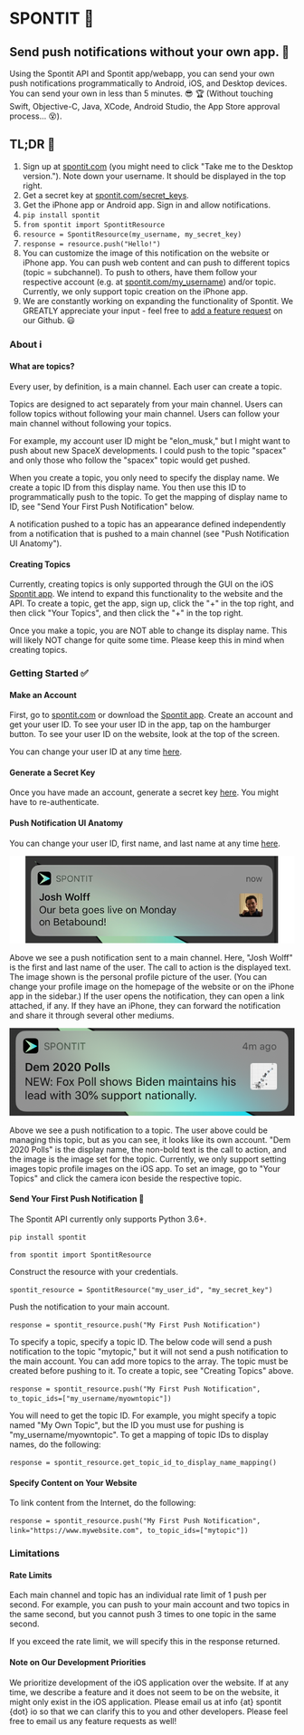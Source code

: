 # SPONTIT :vibration_mode:
## Send push notifications without your own app. :punch:
Using the Spontit API and Spontit app/webapp, you can send your own push notifications programmatically to Android, iOS, and Desktop devices. You can send your own in less than 5 minutes. :sunglasses: :trophy: (Without touching Swift, Objective-C, Java, XCode, Android Studio, the App Store approval process... :dizzy_face:).


## TL;DR :running:

1) Sign up at <a href="https://www.spontit.com" target="_blank">spontit.com</a> (you might need to click "Take me to the Desktop version."). Note down your username. It should be displayed in the top right.
2) Get a secret key at <a href="https://www.spontit.com/secret_keys" target="_blank">spontit.com/secret_keys<a>. 
3) Get the iPhone app or Android app. Sign in and allow notifications.
4) `pip install spontit`
5) `from spontit import SpontitResource`
6) `resource = SpontitResource(my_username, my_secret_key)`
7) `response = resource.push("Hello!")`
8) You can customize the image of this notification on the website or iPhone app. You can push web content and can push to different topics (topic = subchannel). To push to others, have them follow your respective account (e.g. at <a href="https://spontit.com">spontit.com/my_username</a>) and/or topic. Currently, we only support topic creation on the iPhone app.
9) We are constantly working on expanding the functionality of Spontit. We GREATLY appreciate your input - feel free to <a href="https://github.com/joshwolff1/spontit_api/issues/new" target="_blank">add a feature request</a> on our Github. :smiley:

### About :information_source:

#### What are topics?
Every user, by definition, is a main channel. Each user can create a topic.

Topics are designed to act separately from your main channel. Users can follow topics without following your main channel. Users can follow your main channel without following your topics.

For example, my account user ID might be "elon_musk," but I might want to push about new SpaceX developments. I could push to the topic "spacex" and only those who follow the "spacex" topic would get pushed. 

When you create a topic, you only need to specify the display name. We create a topic ID from this display name. You then use this ID to programmatically push to the topic. To get the mapping of display name to ID, see "Send Your First Push Notification" below.

A notification pushed to a topic has an appearance defined independently from a notification that is pushed to a main channel (see "Push Notification UI Anatomy").

#### Creating Topics

Currently, creating topics is only supported through the GUI on the iOS <a href="https://itunes.apple.com/us/app/spontit/id1448318683" target="_blank">Spontit app</a>. We intend to expand this functionality to the website and the API. To create a topic, get the app, sign up, click the "+" in the top right, and then click "Your Topics", and then click the "+" in the top right.

Once you make a topic, you are NOT able to change its display name. This will likely NOT change for quite some time. Please keep this in mind when creating topics.


### Getting Started :white_check_mark:

#### Make an Account

First, go to <a href="https://www.spontit.com" target="_blank">spontit.com</a> or download the <a href="https://itunes.apple.com/us/app/spontit/id1448318683" target="_blank">Spontit app</a>.
Create an account and get your user ID. To see your user ID in the app, tap on the hamburger button. To see your user ID on the website, look at the top of the screen.

You can change your user ID at any time <a href="https://www.spontit.com/change_names" target="_blank">here</a>.

#### Generate a Secret Key

Once you have made an account, generate a secret key <a href="https://spontit.com/secret_keys">here</a>. You might have to re-authenticate.

#### Push Notification UI Anatomy

You can change your user ID, first name, and last name at any time <a href="https://www.spontit.com/change_names">here</a>.

<p align="center">
    <img src="https://github.com/joshwolff1/spontit_api/raw/master/images/main_channel_push.png" /> 
</p>

Above we see a push notification sent to a main channel. Here, "Josh Wolff" is the first and last name of the user. The call to action is the displayed text. The image shown is the personal profile picture of the user. (You can change your profile image on the homepage of the website or on the iPhone app in the sidebar.) If the user opens the notification, they can open a link attached, if any. If they have an iPhone, they can forward the notification and share it through several other mediums.

<p align="center">
    <img src="https://github.com/joshwolff1/spontit_api/raw/master/images/topic_push.png" /> 
</p>

Above we see a push notification to a topic. The user above could be managing this topic, but as you can see, it looks like its own account. "Dem 2020 Polls" is the display name, the non-bold text is the call to action, and the image is the image set for the topic. Currently, we only support setting images topic profile images on the iOS app. To set an image, go to "Your Topics" and click the camera icon beside the respective topic.
#### Send Your First Push Notification :calling:

The Spontit API currently only supports Python 3.6+.

`pip install spontit`

`from spontit import SpontitResource`

Construct the resource with your credentials.

`spontit_resource = SpontitResource("my_user_id", "my_secret_key")`

Push the notification to your main account. 

`response = spontit_resource.push("My First Push Notification")`

To specify a topic, specify a topic ID. The below code will send a push notification to the topic "mytopic," but it will not send a push notification to the main account. You can add more topics to the array. The topic must be created before pushing to it. To create a topic, see "Creating Topics" above.

`response = spontit_resource.push("My First Push Notification", to_topic_ids=["my_username/myowntopic"])`

You will need to get the topic ID. For example, you might specify a topic named "My Own Topic", but the ID you must use for pushing is "my_username/myowntopic". To get a mapping of topic IDs to display names, do the following:

`response = spontit_resource.get_topic_id_to_display_name_mapping()` 

#### Specify Content on Your Website

To link content from the Internet, do the following:

`response = spontit_resource.push("My First Push Notification", link="https://www.mywebsite.com", to_topic_ids=["mytopic"])`

### Limitations

#### Rate Limits

Each main channel and topic has an individual rate limit of 1 push per second. For example, you can push to your main account and two topics in the same second, but you cannot push 3 times to one topic in the same second.

If you exceed the rate limit, we will specify this in the response returned.

#### Note on Our Development Priorities

We prioritize development of the iOS application over the website. If at any time, we describe a feature and it does not seem to be on the website, it might only exist in the iOS application. Please email us at info {at} spontit {dot} io  so that we can clarify this to you and other developers. Please feel free to email us any feature requests as well!